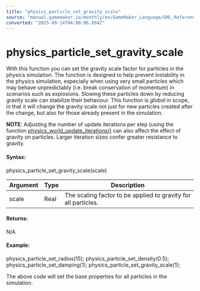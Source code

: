 ```yaml
---
title: "physics_particle_set_gravity_scale"
source: "manual.gamemaker.io/monthly/en/GameMaker_Language/GML_Reference/Physics/Soft_Body_Particles/physics_particle_set_gravity_scale.htm"
converted: "2025-09-14T04:00:06.894Z"
---
```


# physics\_particle\_set\_gravity\_scale

With this function you can set the gravity scale factor for particles in the physics simulation. The function is designed to help prevent instability in the physics simulation, especially when using very small particles which may behave unpredictably (i.e. break conservation of momentum) in scenarios such as explosions. Slowing these particles down by reducing gravity scale can stabilize their behaviour. This function is _global_ in scope, in that it will change the gravity scale not just for new particles created after the change, but also for those already present in the simulation.

**NOTE**: Adjusting the number of update iterations per step (using the function [physics\_world\_update\_iterations()](../The_Physics_World/physics_world_update_iterations.md) can also affect the effect of gravity on particles. Larger iteration sizes confer greater resistance to gravity.

#### Syntax:

physics\_particle\_set\_gravity\_scale(scale)

| Argument | Type | Description |
| --- | --- | --- |
| scale | Real | The scaling factor to be applied to gravity for all particles. |

#### Returns:

N/A

#### Example:

physics\_particle\_set\_radius(15);
physics\_particle\_set\_density(0.5);
physics\_particle\_set\_damping(1);
physics\_particle\_set\_gravity\_scale(1);

The above code will set the base properties for all particles in the simulation.